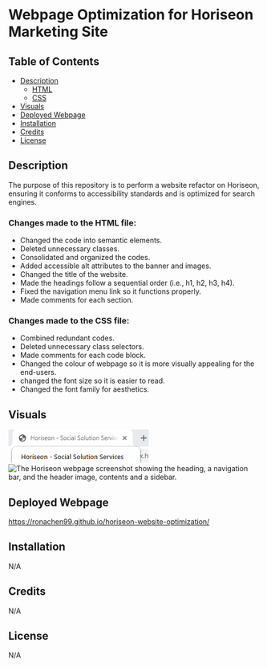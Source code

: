 # Webpage Optimization for Horiseon Marketing Site 

## Table of Contents

- [Description](#description)
    - [HTML](#changes-made-to-the-html-file)
    - [CSS](#changes-made-to-the-css-file)
- [Visuals](#visuals)
- [Deployed Webpage](#deployed-webpage)
- [Installation](#installation)
- [Credits](#credits)
- [License](#license)

## Description

The purpose of this repository is to perform a website refactor on Horiseon, ensuring it conforms to accessibility standards and is optimized for search engines.

### Changes made to the HTML file:
- Changed the code into semantic elements.
- Deleted unnecessary classes.
- Consolidated and organized the codes.
- Added accessible alt attributes to the banner and images.
- Changed the title of the website.
- Made the headings follow a sequential order (i.e., h1, h2, h3, h4).
- Fixed the navigation menu link so it functions properly.
- Made comments for each section.

### Changes made to the CSS file:
- Combined redundant codes.
- Deleted unnecessary class selectors.
- Made comments for each code block.
- Changed the colour of webpage so it is more visually appealing for the end-users.
- changed the font size so it is easier to read.
- Changed the font family for aesthetics.

## Visuals
![A screenshot of the website title.](./assets/images/4.png)
![The Horiseon webpage screenshot showing the heading, a navigation bar, and the header image, contents and a sidebar.](./assets/images/ronachen99.github.io_horiseon-website-optimization_.png)

## Deployed Webpage

https://ronachen99.github.io/horiseon-website-optimization/

## Installation

N/A

## Credits

N/A

## License

N/A